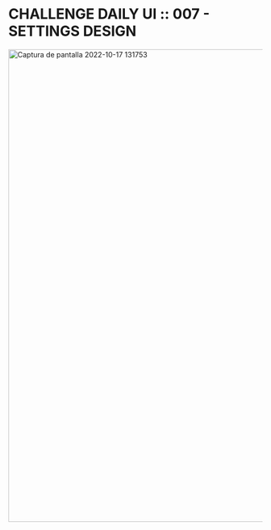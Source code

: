 # CHALLENGE DAILY UI :: 007 - SETTINGS DESIGN

<img width="936" alt="Captura de pantalla 2022-10-17 131753" src="https://user-images.githubusercontent.com/6808728/196164053-85bf7409-e067-4f4f-b250-ca2ec1dfc4b2.png">

